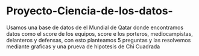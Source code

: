 # Proyecto-Ciencia-de-los-datos-
Usamos una base de datos de el Mundial de Qatar donde encontramos datos como el score de los equipos, score e los porteros, mediocampistas, delanteros y defensas, con esto planteamos 5 preguntas y las resolvemos mediante graficas y una prueva de hipotesis de Chi Cuadrada 
